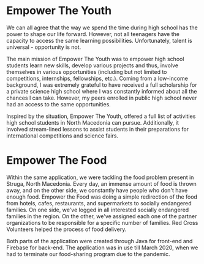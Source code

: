 # Empower The Youth
We can all agree that the way we spend the time during high school has the power to shape our life forward. However, not all teenagers have the capacity to access the same learning possibilities. Unfortunately, talent is universal - opportunity is not.

The main mission of Empower The Youth was to empower high school students learn new skills, develop various projects and thus, involve themselves in various opportunities (including but not limited to competitions, internships, fellowships, etc.). Coming from a low-income background, I was extremely grateful to have received a full scholarship for a private science high school where I was constantly informed about all the chances I can take. However, my peers enrolled in public high school never had an access to the same opportunities.

Inspired by the situation, Empower The Youth, offered a full list of activities high school students in North Macedonia can pursue. Additionally, it involved stream-lined lessons to assist students in their preparations for international competitions and science fairs.
# Empower The Food
Within the same application, we were tackling the food problem present in Struga, North Macedonia. Every day, an immense amount of food is thrown away, and on the other side, we constantly have people who don't have enough food. Empower the Food was doing a simple redirection of the food from hotels, cafes, restaurants, and supermarkets to socially endangered families. On one side, we've logged in all interested socially endangered families in the region. On the other, we've assigned each one of the partner organizations to be responsible for a specific number of families. Red Cross Volunteers helped the process of food delivery.

Both parts of the application were created through Java for front-end and Firebase for back-end. The application was in use till March 2020, when we had to terminate our food-sharing program due to the pandemic. 
